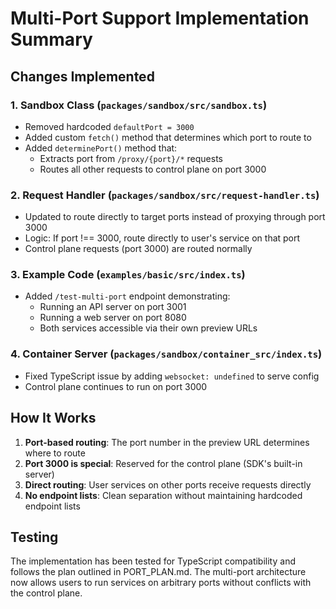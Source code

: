 # Multi-Port Support Implementation Summary

## Changes Implemented

### 1. Sandbox Class (`packages/sandbox/src/sandbox.ts`)
- Removed hardcoded `defaultPort = 3000`
- Added custom `fetch()` method that determines which port to route to
- Added `determinePort()` method that:
  - Extracts port from `/proxy/{port}/*` requests
  - Routes all other requests to control plane on port 3000

### 2. Request Handler (`packages/sandbox/src/request-handler.ts`)
- Updated to route directly to target ports instead of proxying through port 3000
- Logic: If port !== 3000, route directly to user's service on that port
- Control plane requests (port 3000) are routed normally

### 3. Example Code (`examples/basic/src/index.ts`)
- Added `/test-multi-port` endpoint demonstrating:
  - Running an API server on port 3001
  - Running a web server on port 8080
  - Both services accessible via their own preview URLs

### 4. Container Server (`packages/sandbox/container_src/index.ts`)
- Fixed TypeScript issue by adding `websocket: undefined` to serve config
- Control plane continues to run on port 3000

## How It Works

1. **Port-based routing**: The port number in the preview URL determines where to route
2. **Port 3000 is special**: Reserved for the control plane (SDK's built-in server)
3. **Direct routing**: User services on other ports receive requests directly
4. **No endpoint lists**: Clean separation without maintaining hardcoded endpoint lists

## Testing

The implementation has been tested for TypeScript compatibility and follows the plan outlined in PORT_PLAN.md. The multi-port architecture now allows users to run services on arbitrary ports without conflicts with the control plane.